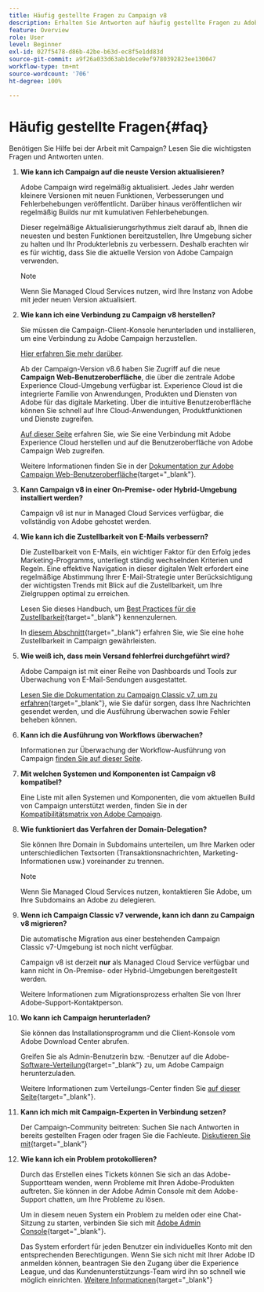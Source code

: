 ```yaml
---
title: Häufig gestellte Fragen zu Campaign v8
description: Erhalten Sie Antworten auf häufig gestellte Fragen zu Adobe Campaign.
feature: Overview
role: User
level: Beginner
exl-id: 027f5478-d86b-42be-b63d-ec8f5e1dd83d
source-git-commit: a9f26a033d63ab1dece9ef9780392823ee130047
workflow-type: tm+mt
source-wordcount: '706'
ht-degree: 100%

---
```


# Häufig gestellte Fragen{#faq}

Benötigen Sie Hilfe bei der Arbeit mit Campaign? Lesen Sie die wichtigsten Fragen und Antworten unten.

1. **Wie kann ich Campaign auf die neuste Version aktualisieren?**

   Adobe Campaign wird regelmäßig aktualisiert. Jedes Jahr werden kleinere Versionen mit neuen Funktionen, Verbesserungen und Fehlerbehebungen veröffentlicht. Darüber hinaus veröffentlichen wir regelmäßig Builds nur mit kumulativen Fehlerbehebungen.

   Dieser regelmäßige Aktualisierungsrhythmus zielt darauf ab, Ihnen die neuesten und besten Funktionen bereitzustellen, Ihre Umgebung sicher zu halten und Ihr Produkterlebnis zu verbessern. Deshalb erachten wir es für wichtig, dass Sie die aktuelle Version von Adobe Campaign verwenden.

   >[!NOTE]
   >
   >Wenn Sie Managed Cloud Services nutzen, wird Ihre Instanz von Adobe mit jeder neuen Version aktualisiert.

1. **Wie kann ich eine Verbindung zu Campaign v8 herstellen?**

   Sie müssen die Campaign-Client-Konsole herunterladen und installieren, um eine Verbindung zu Adobe Campaign herzustellen.

   [Hier erfahren Sie mehr darüber](connect.md).

   Ab der Campaign-Version v8.6 haben Sie Zugriff auf die neue **Campaign Web-Benutzeroberfläche**, die über die zentrale Adobe Experience Cloud-Umgebung verfügbar ist. Experience Cloud ist die integrierte Familie von Anwendungen, Produkten und Diensten von Adobe für das digitale Marketing. Über die intuitive Benutzeroberfläche können Sie schnell auf Ihre Cloud-Anwendungen, Produktfunktionen und Dienste zugreifen.

   [Auf dieser Seite](campaign-ui.md#ac-web-ui) erfahren Sie, wie Sie eine Verbindung mit Adobe Experience Cloud herstellen und auf die Benutzeroberfläche von Adobe Campaign Web zugreifen.

   Weitere Informationen finden Sie in der [Dokumentation zur Adobe Campaign Web-Benutzeroberfläche](https://experienceleague.adobe.com/de/docs/campaign-web/v8/campaign-web-home){target="_blank"}.

1. **Kann Campaign v8 in einer On-Premise- oder Hybrid-Umgebung installiert werden?**

   Campaign v8 ist nur in Managed Cloud Services verfügbar, die vollständig von Adobe gehostet werden.

1. **Wie kann ich die Zustellbarkeit von E-Mails verbessern?**

   Die Zustellbarkeit von E-Mails, ein wichtiger Faktor für den Erfolg jedes Marketing-Programms, unterliegt ständig wechselnden Kriterien und Regeln. Eine effektive Navigation in dieser digitalen Welt erfordert eine regelmäßige Abstimmung Ihrer E-Mail-Strategie unter Berücksichtigung der wichtigsten Trends mit Blick auf die Zustellbarkeit, um Ihre Zielgruppen optimal zu erreichen.

   Lesen Sie dieses Handbuch, um [Best Practices für die Zustellbarkeit](https://experienceleague.adobe.com/docs/deliverability-learn/deliverability-best-practice-guide/introduction.html?lang=de){target="_blank"} kennenzulernen.

   In [diesem Abschnitt](https://experienceleague.adobe.com/docs/deliverability-learn/deliverability-best-practice-guide/additional-resources/general-resources.html?lang=de){target="_blank"} erfahren Sie, wie Sie eine hohe Zustellbarkeit in Campaign gewährleisten.

1. **Wie weiß ich, dass mein Versand fehlerfrei durchgeführt wird?**

   Adobe Campaign ist mit einer Reihe von Dashboards und Tools zur Überwachung von E-Mail-Sendungen ausgestattet.

   [Lesen Sie die Dokumentation zu Campaign Classic v7, um zu erfahren](https://experienceleague.adobe.com/docs/campaign-classic/using/sending-messages/monitoring-deliveries/about-delivery-monitoring.html?lang=de){target="_blank"}, wie Sie dafür sorgen, dass Ihre Nachrichten gesendet werden, und die Ausführung überwachen sowie Fehler beheben können.

1. **Kann ich die Ausführung von Workflows überwachen?**

   Informationen zur Überwachung der Workflow-Ausführung von Campaign [finden Sie auf dieser Seite](https://experienceleague.adobe.com/docs/campaign/automation/workflows/executing-a-workflow/start-a-workflow.html?lang=de).

1. **Mit welchen Systemen und Komponenten ist Campaign v8 kompatibel?**

   Eine Liste mit allen Systemen und Komponenten, die vom aktuellen Build von Campaign unterstützt werden, finden Sie in der [Kompatibilitätsmatrix von Adobe Campaign](compatibility-matrix.md).

1. **Wie funktioniert das Verfahren der Domain-Delegation?**

   Sie können Ihre Domain in Subdomains unterteilen, um Ihre Marken oder unterschiedlichen Textsorten (Transaktionsnachrichten, Marketing-Informationen usw.) voreinander zu trennen.

   >[!NOTE]
   >
   >Wenn Sie Managed Cloud Services nutzen, kontaktieren Sie Adobe, um Ihre Subdomains an Adobe zu delegieren.

1. **Wenn ich Campaign Classic v7 verwende, kann ich dann zu Campaign v8 migrieren?**

   Die automatische Migration aus einer bestehenden Campaign Classic v7-Umgebung ist noch nicht verfügbar.

   Campaign v8 ist derzeit **nur** als Managed Cloud Service verfügbar und kann nicht in On-Premise- oder Hybrid-Umgebungen bereitgestellt werden.

   Weitere Informationen zum Migrationsprozess erhalten Sie von Ihrer Adobe-Support-Kontaktperson.

1. **Wo kann ich Campaign herunterladen?**

   Sie können das Installationsprogramm und die Client-Konsole vom Adobe Download Center abrufen.

   Greifen Sie als Admin-Benutzerin bzw. -Benutzer auf die Adobe-[Software-Verteilung](https://experience.adobe.com/#/downloads/content/software-distribution/de/campaign.html){target="_blank"} zu, um Adobe Campaign herunterzuladen.

   Weitere Informationen zum Verteilungs-Center finden Sie [auf dieser Seite](https://experienceleague.adobe.com/docs/experience-cloud/software-distribution/home.html?lang=de){target="_blank"}.

1. **Kann ich mich mit Campaign-Experten in Verbindung setzen?**

   Der Campaign-Community beitreten: Suchen Sie nach Antworten in bereits gestellten Fragen oder fragen Sie die Fachleute. [Diskutieren Sie mit](https://experienceleaguecommunities.adobe.com/t5/adobe-campaign-classic/ct-p/adobe-campaign-classic-community){target="_blank"}


1. **Wie kann ich ein Problem protokollieren?**

   Durch das Erstellen eines Tickets können Sie sich an das Adobe-Supportteam wenden, wenn Probleme mit Ihren Adobe-Produkten auftreten. Sie können in der Adobe Admin Console mit dem Adobe-Support chatten, um Ihre Probleme zu lösen.

   Um in diesem neuen System ein Problem zu melden oder eine Chat-Sitzung zu starten, verbinden Sie sich mit [Adobe Admin Console](https://adminConsole.adobe.com/overview){target="_blank"}.

   Das System erfordert für jeden Benutzer ein individuelles Konto mit den entsprechenden Berechtigungen. Wenn Sie sich nicht mit Ihrer Adobe ID anmelden können, beantragen Sie den Zugang über die Experience League, und das Kundenunterstützungs-Team wird ihn so schnell wie möglich einrichten. [Weitere Informationen](https://helpx.adobe.com/de/enterprise/admin-guide.html/enterprise/using/support-for-experience-cloud.ug.html){target="_blank"}
